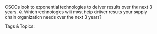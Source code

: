 CSCOs look to exponential 
technologies to deliver results 
over the next 3 years.
Q. Which technologies will most help deliver results your 
supply chain organization needs over the next 3 years?

   Tags & Topics:
   
